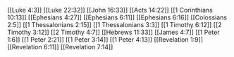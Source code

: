 [[Luke 4:3]]
[[Luke 22:32]]
[[John 16:33]]
[[Acts 14:22]]
[[1 Corinthians 10:13]]
[[Ephesians 4:27]]
[[Ephesians 6:11]]
[[Ephesians 6:16]]
[[Colossians 2:5]]
[[1 Thessalonians 2:15]]
[[1 Thessalonians 3:3]]
[[1 Timothy 6:12]]
[[2 Timothy 3:12]]
[[2 Timothy 4:7]]
[[Hebrews 11:33]]
[[James 4:7]]
[[1 Peter 1:6]]
[[1 Peter 2:21]]
[[1 Peter 3:14]]
[[1 Peter 4:13]]
[[Revelation 1:9]]
[[Revelation 6:11]]
[[Revelation 7:14]]
